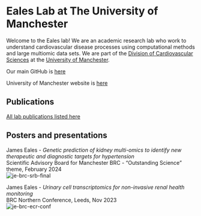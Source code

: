 # Eales Lab at The University of Manchester

Welcome to the Eales lab!
We are an academic research lab who work to understand cardiovascular disease processes using computational methods and large multiomic data sets. We are part of the [Division of Cardiovascular Sciences](https://research.manchester.ac.uk/en/organisations/division-of-cardiovascular-sciences) at the [University of Manchester](https://www.manchester.ac.uk/). 

Our main GitHub is [here](https://github.com/EalesLabCompBio)

University of Manchester website is [here](https://research.manchester.ac.uk/en/persons/james.eales)


## Publications

[All lab publications listed here](https://research.manchester.ac.uk/en/persons/james.eales/publications/)


## Posters and presentations
<!--
example entry for presentation
James Eales - *Genetic prediction of kidney multi-omics to identify new therapeutic and diagnostic targets for hypertension*  
Scientific Advisory Board for Manchester BRC - “Outstanding Science” theme, February 2024  
-->

James Eales - *Genetic prediction of kidney multi-omics to identify new therapeutic and diagnostic targets for hypertension*  
Scientific Advisory Board for Manchester BRC - “Outstanding Science” theme, February 2024  
![je-brc-srb-final](https://github.com/EalesLabCompBio/EalesLabCompBio.github.io/assets/1412565/7516c7b5-b015-4d03-afcb-123481b019ca)


James Eales - *Urinary cell transcriptomics for non-invasive renal health monitoring*  
BRC Northern Conference, Leeds, Nov 2023  
![je-brc-ecr-conf](https://github.com/EalesLabCompBio/EalesLabCompBio.github.io/assets/1412565/3a56def8-bf69-4da8-9224-a3de166346e0)




